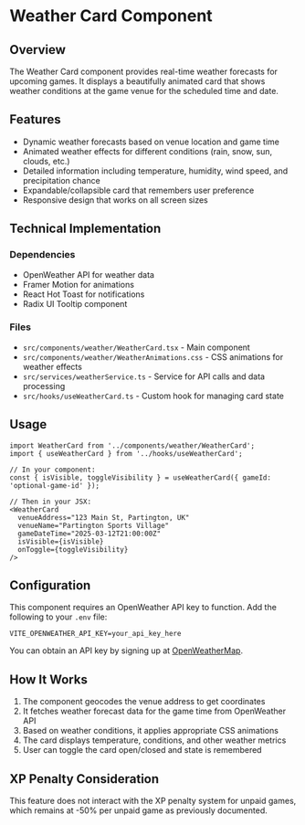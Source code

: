 # Weather Card Component

## Overview
The Weather Card component provides real-time weather forecasts for upcoming games. It displays a beautifully animated card that shows weather conditions at the game venue for the scheduled time and date.

## Features
- Dynamic weather forecasts based on venue location and game time
- Animated weather effects for different conditions (rain, snow, sun, clouds, etc.)
- Detailed information including temperature, humidity, wind speed, and precipitation chance
- Expandable/collapsible card that remembers user preference
- Responsive design that works on all screen sizes

## Technical Implementation

### Dependencies
- OpenWeather API for weather data
- Framer Motion for animations
- React Hot Toast for notifications
- Radix UI Tooltip component

### Files
- `src/components/weather/WeatherCard.tsx` - Main component
- `src/components/weather/WeatherAnimations.css` - CSS animations for weather effects
- `src/services/weatherService.ts` - Service for API calls and data processing
- `src/hooks/useWeatherCard.ts` - Custom hook for managing card state

## Usage

```tsx
import WeatherCard from '../components/weather/WeatherCard';
import { useWeatherCard } from '../hooks/useWeatherCard';

// In your component:
const { isVisible, toggleVisibility } = useWeatherCard({ gameId: 'optional-game-id' });

// Then in your JSX:
<WeatherCard
  venueAddress="123 Main St, Partington, UK"
  venueName="Partington Sports Village"
  gameDateTime="2025-03-12T21:00:00Z"
  isVisible={isVisible}
  onToggle={toggleVisibility}
/>
```

## Configuration
This component requires an OpenWeather API key to function. Add the following to your `.env` file:

```
VITE_OPENWEATHER_API_KEY=your_api_key_here
```

You can obtain an API key by signing up at [OpenWeatherMap](https://openweathermap.org/api).

## How It Works
1. The component geocodes the venue address to get coordinates
2. It fetches weather forecast data for the game time from OpenWeather API
3. Based on weather conditions, it applies appropriate CSS animations
4. The card displays temperature, conditions, and other weather metrics
5. User can toggle the card open/closed and state is remembered

## XP Penalty Consideration
This feature does not interact with the XP penalty system for unpaid games, which remains at -50% per unpaid game as previously documented.
